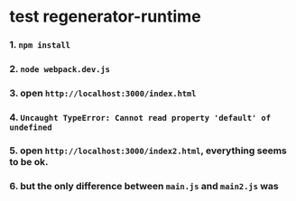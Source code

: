 # test regenerator-runtime

### 1. `npm install`

### 2. `node webpack.dev.js`

### 3. open `http://localhost:3000/index.html`

### 4. `Uncaught TypeError: Cannot read property 'default' of undefined`

### 5. open `http://localhost:3000/index2.html`, everything seems to be ok.

### 6. but the only difference between `main.js` and `main2.js` was 